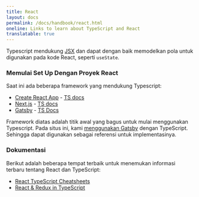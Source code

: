 ```yaml
---
title: React
layout: docs
permalink: /docs/handbook/react.html
oneline: Links to learn about TypeScript and React
translatable: true
---
```


Typescript mendukung [JSX](/docs/handbook/jsx.html) dan dapat dengan baik memodelkan pola untuk digunakan pada kode React, seperti `useState`.

### Memulai Set Up Dengan Proyek React

Saat ini ada beberapa framework yang mendukung Typescript:

- [Create React App](https://create-react-app.dev) - [TS docs](https://create-react-app.dev/docs/adding-typescript/)
- [Next.js](https://nextjs.org) - [TS docs](https://nextjs.org/learn/excel/typescript)
- [Gatsby](https://www.gatsbyjs.org) - [TS Docs](https://www.gatsbyjs.org/docs/typescript/)

Framework diatas adalah titik awal yang bagus untuk mulai menggunakan Typescript. Pada situs ini, kami [menggunakan Gatsby](https://www.gatsbyjs.org/blog/2020-01-23-why-typescript-chose-gatsby/#reach-skip-nav) dengan TypeScript. Sehingga dapat digunakan sebagai referensi untuk implementasinya.

### Dokumentasi

Berikut adalah beberapa tempat terbaik untuk menemukan informasi terbaru tentang React dan TypeScript:

- [React TypeScript Cheatsheets](https://react-typescript-cheatsheet.netlify.app)
- [React & Redux in TypeScript](https://github.com/piotrwitek/react-redux-typescript-guide#react--redux-in-typescript---complete-guide)
